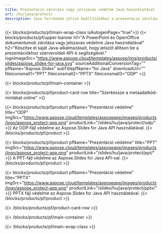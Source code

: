```yaml
---
title: Prezentáció zárolása vagy jelszavas védelme Java használatával
url: /hu/java/protect/
description: Java forráskód jelszó beállításához a prezentáció zárolásához
---
```


{{< blocks/products/pf/main-wrap-class isAutogenPage="true">}}
{{< blocks/products/pf/upper-banner h1="A PowerPoint és OpenOffice dokumentumok zárolása vagy jelszavas védelme Java használatával" h2="Készítse el saját Java-alkalmazásait, hogy jelszót állítson be a prezentációkhoz szerveroldali API-k segítségével." logoImageSrc="https://www.aspose.cloud/templates/aspose/img/products/slides/aspose_slides-for-java.svg" sourceAdditionalConversionTag="" pfName="Aspose.Slides" subTitlepfName="for Java" downloadUrl="" fileiconsmall1="PPT" fileiconsmall2="PPTX" fileiconsmall3="ODP" >}}

{{< blocks/products/pf/main-container >}}

{{< blocks/products/pf/product-card-row title="Szerkessze a metaadatkód-mintákat online" >}}

{{< blocks/products/pf/product pfName="Prezentáció védelme" title="ODP" imgSrc="https://www.aspose.cloud/templates/asposeapp/images/products/logo/aspose_protect-app.png" productLink="/slides/hu/java/protect/odp/" >}}
Az ODP-fájl védelme az Aspose.Slides for Java API használatával.
{{< /blocks/products/pf/product >}}

{{< blocks/products/pf/product pfName="Prezentáció védelme" title="PPT" imgSrc="https://www.aspose.cloud/templates/asposeapp/images/products/logo/aspose_protect-app.png" productLink="/slides/hu/java/protect/ppt/" >}}
A PPT-fájl védelme az Aspose.Slides for Java API-val.
{{< /blocks/products/pf/product >}}

{{< blocks/products/pf/product pfName="Prezentáció védelme" title="PPTX" imgSrc="https://www.aspose.cloud/templates/asposeapp/images/products/logo/aspose_protect-app.png" productLink="/slides/hu/java/protect/pptx/" >}}
PPTX fájl védelme az Aspose.Slides for Java API használatával.
{{< /blocks/products/pf/product >}}



{{< /blocks/products/pf/product-card-row >}}

{{< /blocks/products/pf/main-container >}}
    
{{< /blocks/products/pf/main-wrap-class >}}